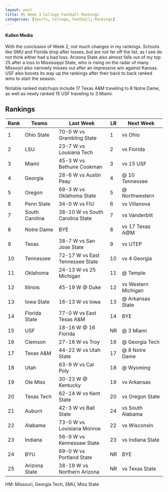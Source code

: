 ```yaml
---
layout: post
title: My Week 3 College Football Rankings
categories: [Sports, College, Football, Rankings]
---
```


#### Kallen Media

With the conclusion of Week 2, not much changes in my rankings.  Schools like SMU and Florida drop after losses, but are not far off the list, as I see do not think either had a bad loss.  Arizona State also almost falls out of my top 25 after a loss to Mississippi State, who is rising on the radar of many.  Missouri also narrowly misses out after an impressive win against Kansas.  USF also boosts its way up the rankings after their back to back ranked wins to start the season.

Notable ranked matchups include 17 Texas A&M traveling to 8 Notre Dame, as well as newly ranked 15 USF traveling to 3 Miami.


## Rankings

|Rank | Teams              | Last Week                       | LR | Next Week           |        
|---- | ------------------ |---------------------------------| -- |---------------------|
|1    | Ohio State         | 70-0 W vs Grambling State       | 1  | vs Ohio             |
|2    | LSU                | 23-7 W vs Lousiana Tech         | 2  | vs Florida          |
|3    | Miami              | 45-3 W vs Bethune Cookman       | 3  | vs 15 USF           |
|4    | Georgia            | 28-6 W vs Austin Peay           | 4  | @ 10 Tennessee      |
|5    | Oregon             | 69-3 W vs Oklahoma State        | 5  | @ Northwestern      |
|6    | Penn State         | 34-0 W vs FIU                   | 6  | vs Villanova        |
|7    | South Carolina     | 38-10 W vs South Carolina State | 7  | vs Vanderbilt       |
|8    | Notre Dame         | BYE                             | 8  | vs 17 Texas A@M     |
|9    | Texas              | 38-7 W vs San Jose State        | 9  | vs UTEP             |
|10   | Tennessee          | 72-17 W vs East Tennessee State | 10 | vs 4 Georgia        |
|11   | Oklahoma           | 24-13 W vs 25 Michigan          | 11 | @ Temple            |
|12   | Illinois           | 45-19 W @ Duke                  | 12 | vs Western Michigan |
|13   | Iowa State         | 16-13 W vs Iowa                 | 13 | @ Arkansas State    |
|14   | Florida State      | 77-0 W vs East Texas A&M        | 14 | BYE                 |
|15   | USF                | 18-16 W @ 16 Florida            | NR | @ 3 Miami           |
|16   | Clemson            | 27-16 W vs Troy                 | 16 | @ Georgia Tech      |
|17   | Texas A&M          | 44-22 W vs Utah State           | 17 | @ 8 Notre Dame      |
|18   | Utah               | 63-9 W vs Cal Poly              | 18 | @ Wyoming           |
|19   | Ole Miss           | 30-23 W @ Kentucky              | 19 | vs Arkansas         |
|20   | Texas Tech         | 62-14 W vs Kent State           | 20 | vs Oregon State     |
|21   | Auburn             | 42-3 W vs Ball State            | 24 | vs South Alabama    |
|22   | Alabama            | 73-0 W vs Louisiana Monroe      | 22 | vs Wisconsin        |
|23   | Indiana            | 56-9 W vs Kennessaw State       | 23 | vs Indiana State    |
|24   | BYU                | 69-0 W vs Portland State        | NR | BYE                 |
|25   | Arizona State      | 38-19 W vs Northern Arizona     | NR | vs Texas State      |

HM: Missouri, Georgia Tech, SMU, Miss State
